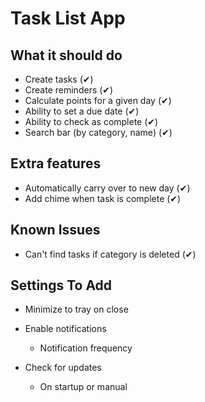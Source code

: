 # Task List App

## What it should do

-   Create tasks (✔)
-   Create reminders (✔)
-   Calculate points for a given day (✔)
-   Ability to set a due date (✔)
-   Ability to check as complete (✔)
-   Search bar (by category, name) (✔)

## Extra features

-   Automatically carry over to new day (✔)
-   Add chime when task is complete (✔)

## Known Issues

-   Can't find tasks if category is deleted (✔)

## Settings To Add

-   Minimize to tray on close

*   Enable notifications

    -   Notification frequency

*   Check for updates
    -   On startup or manual
